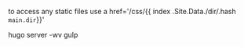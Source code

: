 to access any static files use 
a href='/css/{{ index .Site.Data./dir/.hash `main.dir`}}'


hugo server -wv
gulp